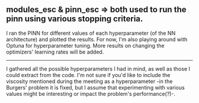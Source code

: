 modules_esc & pinn_esc => both used to run the pinn using various stopping criteria.
---

I ran the PINN for different values of each hyperparameter (of the NN architecture) and plotted the results. For now, I'm also playing around with Optuna for hyperparameter tuning. More results on changing the optimizers' learning rates will be added.

---

I gathered all the possible hyperparameters I had in mind, as well as those I could extract from the code. I'm not sure if you'd like to include the viscosity mentioned during the meeting as a hyperparameter -in the Burgers' problem it is fixed, but I assume that experimenting with various values might be interesting or impact the problem's performance(?)-.
